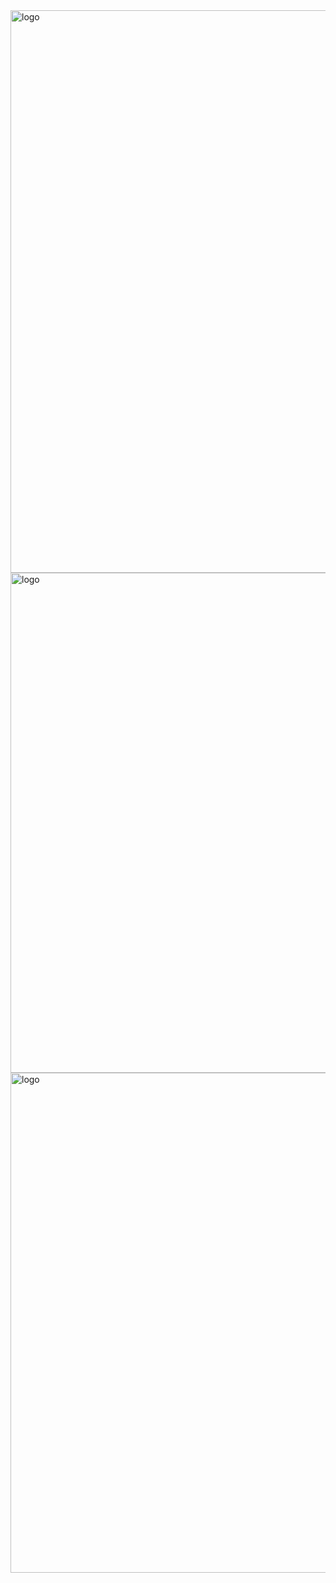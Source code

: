 <img src="https://cdn.discordapp.com/attachments/1169626689601540206/1383341330217959565/Untitled182_20250614150140.png?ex=685e4282&is=685cf102&hm=800e3f43f862377bf4e9bbd0927362762596958797edfc81545538aee87f85ca&" alt="logo"  width="900" height="auto" />
<img src="https://cdn.discordapp.com/attachments/1169626689601540206/1383358403597963404/Untitled182_20250614155957.png?ex=685e5268&is=685d00e8&hm=c7d06371185ad0b2fce278968447e3100fbaebd22e3f38ff0d054462e88d9cab&" alt="logo"  width="800" height="auto" />
<img src="https://cdn.discordapp.com/attachments/1169626689601540206/1383358402998046781/Untitled182_20250614161102.png?ex=685e5268&is=685d00e8&hm=cb33d002b04e23bb93a893bc2d5129eff344b43979250ae95f1decfe9dd37964&" alt="logo"  width="800" height="auto" />
